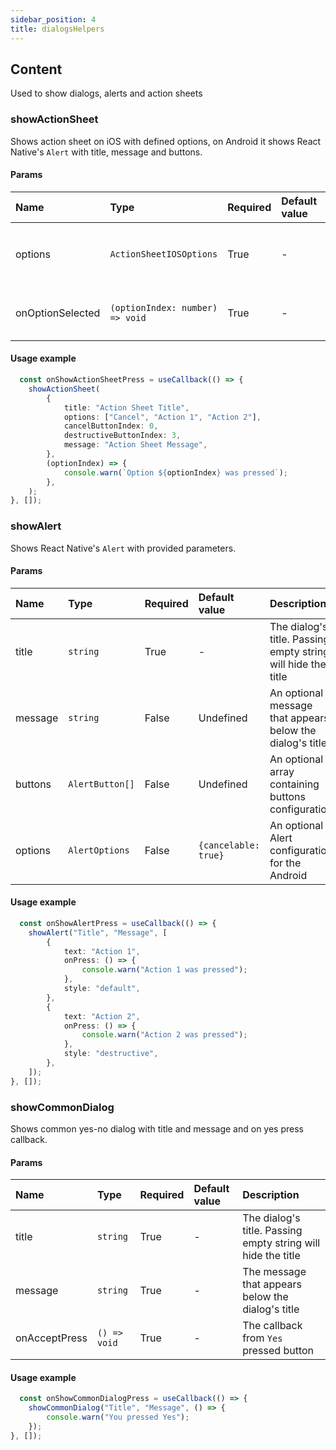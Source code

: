 ```yaml
---
sidebar_position: 4
title: dialogsHelpers
---
```


## Content

Used to show dialogs, alerts and action sheets

### showActionSheet

Shows action sheet on iOS with defined options, on Android it shows React Native's `Alert` with title, message and buttons.

#### Params
| Name            | Type           | Required       | Default value  | Description
|:----------------|:---------------|:---------------|:---------------|:---------------------------    
| options           | `ActionSheetIOSOptions`         | True           | -              | Options which will be used to show `ActionSheetIOS` or `Alert.alert`
| onOptionSelected  | `(optionIndex: number) => void`         | True          | -             | Handler which receives selected index of button

#### Usage example

```typescript jsx
  const onShowActionSheetPress = useCallback(() => {
    showActionSheet(
        {
            title: "Action Sheet Title",
            options: ["Cancel", "Action 1", "Action 2"],
            cancelButtonIndex: 0,
            destructiveButtonIndex: 3,
            message: "Action Sheet Message",
        },
        (optionIndex) => {
            console.warn(`Option ${optionIndex} was pressed`);
        },
    );
}, []);
```

### showAlert

Shows React Native's `Alert` with provided parameters.

#### Params
| Name            | Type           | Required       | Default value  | Description
|:----------------|:---------------|:---------------|:---------------|:---------------------------    
| title          | `string`         | True           | -              | The dialog's title. Passing empty string will hide the title
| message        | `string`         | False          | Undefined             | An optional message that appears below the dialog's title
| buttons        | `AlertButton[]`  | False          | Undefined             | An optional array containing buttons configuration
| options        | `AlertOptions`   | False          | `{cancelable: true}`  | An optional Alert configuration for the Android


#### Usage example

```typescript jsx
  const onShowAlertPress = useCallback(() => {
    showAlert("Title", "Message", [
        {
            text: "Action 1",
            onPress: () => {
                console.warn("Action 1 was pressed");
            },
            style: "default",
        },
        {
            text: "Action 2",
            onPress: () => {
                console.warn("Action 2 was pressed");
            },
            style: "destructive",
        },
    ]);
}, []);
```

### showCommonDialog

Shows common yes-no dialog with title and message and on yes press callback.

#### Params
| Name            | Type           | Required       | Default value  | Description
|:----------------|:---------------|:---------------|:---------------|:---------------------------    
| title          | `string`         | True           | -              | The dialog's title. Passing empty string will hide the title
| message        | `string`         | True          | -             | The message that appears below the dialog's title
| onAcceptPress        | `() => void`         | True          | -             | The callback from `Yes` pressed button

#### Usage example

```typescript jsx
  const onShowCommonDialogPress = useCallback(() => {
    showCommonDialog("Title", "Message", () => {
        console.warn("You pressed Yes");
    });
}, []);
```
